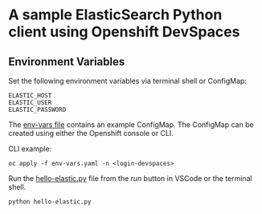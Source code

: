 # A sample ElasticSearch Python client using Openshift DevSpaces

## Environment Variables

Set the following environment variables via terminal shell or ConfigMap:

```
ELASTIC_HOST
ELASTIC_USER
ELASTIC_PASSWORD
```

The [env-vars file](env-vars.yaml) contains an example ConfigMap. The ConfigMap can be created using either the Openshift console or CLI. 

CLI example:
```
oc apply -f env-vars.yaml -n <login-devspaces>
```

Run the [hello-elastic.py](hello-elastic.py) file from the *run* button in VSCode or the terminal shell.

```
python hello-elastic.py
```